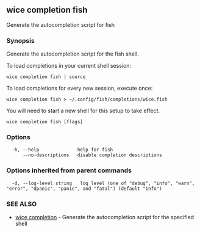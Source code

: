 ## wice completion fish

Generate the autocompletion script for fish

### Synopsis

Generate the autocompletion script for the fish shell.

To load completions in your current shell session:

	wice completion fish | source

To load completions for every new session, execute once:

	wice completion fish > ~/.config/fish/completions/wice.fish

You will need to start a new shell for this setup to take effect.


```
wice completion fish [flags]
```

### Options

```
  -h, --help              help for fish
      --no-descriptions   disable completion descriptions
```

### Options inherited from parent commands

```
  -d, --log-level string   log level (one of "debug", "info", "warn", "error", "dpanic", "panic", and "fatal") (default "info")
```

### SEE ALSO

* [wice completion](wice_completion.md)	 - Generate the autocompletion script for the specified shell

